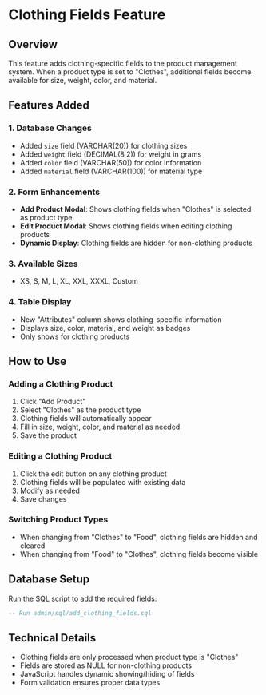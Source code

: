 # Clothing Fields Feature

## Overview
This feature adds clothing-specific fields to the product management system. When a product type is set to "Clothes", additional fields become available for size, weight, color, and material.

## Features Added

### 1. Database Changes
- Added `size` field (VARCHAR(20)) for clothing sizes
- Added `weight` field (DECIMAL(8,2)) for weight in grams
- Added `color` field (VARCHAR(50)) for color information
- Added `material` field (VARCHAR(100)) for material type

### 2. Form Enhancements
- **Add Product Modal**: Shows clothing fields when "Clothes" is selected as product type
- **Edit Product Modal**: Shows clothing fields when editing clothing products
- **Dynamic Display**: Clothing fields are hidden for non-clothing products

### 3. Available Sizes
- XS, S, M, L, XL, XXL, XXXL, Custom

### 4. Table Display
- New "Attributes" column shows clothing-specific information
- Displays size, color, material, and weight as badges
- Only shows for clothing products

## How to Use

### Adding a Clothing Product
1. Click "Add Product"
2. Select "Clothes" as the product type
3. Clothing fields will automatically appear
4. Fill in size, weight, color, and material as needed
5. Save the product

### Editing a Clothing Product
1. Click the edit button on any clothing product
2. Clothing fields will be populated with existing data
3. Modify as needed
4. Save changes

### Switching Product Types
- When changing from "Clothes" to "Food", clothing fields are hidden and cleared
- When changing from "Food" to "Clothes", clothing fields become visible

## Database Setup
Run the SQL script to add the required fields:
```sql
-- Run admin/sql/add_clothing_fields.sql
```

## Technical Details
- Clothing fields are only processed when product type is "Clothes"
- Fields are stored as NULL for non-clothing products
- JavaScript handles dynamic showing/hiding of fields
- Form validation ensures proper data types
